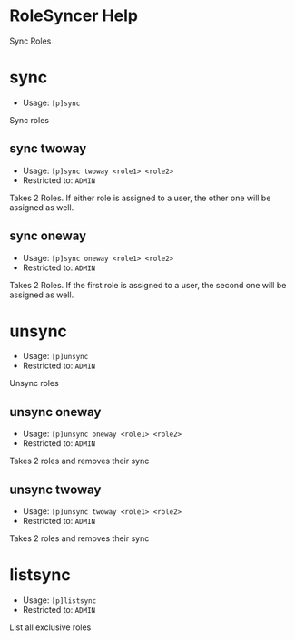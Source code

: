# RoleSyncer Help

Sync Roles

# sync
 - Usage: `[p]sync `

Sync roles

## sync twoway
 - Usage: `[p]sync twoway <role1> <role2> `
 - Restricted to: `ADMIN`

Takes 2 Roles. If either role is assigned to a user, the other one will be assigned as well.

## sync oneway
 - Usage: `[p]sync oneway <role1> <role2> `
 - Restricted to: `ADMIN`

Takes 2 Roles. If the first role is assigned to a user, the second one will be assigned as well.

# unsync
 - Usage: `[p]unsync `
 - Restricted to: `ADMIN`

Unsync roles

## unsync oneway
 - Usage: `[p]unsync oneway <role1> <role2> `
 - Restricted to: `ADMIN`

Takes 2 roles and removes their sync

## unsync twoway
 - Usage: `[p]unsync twoway <role1> <role2> `
 - Restricted to: `ADMIN`

Takes 2 roles and removes their sync

# listsync
 - Usage: `[p]listsync `
 - Restricted to: `ADMIN`

List all exclusive roles

